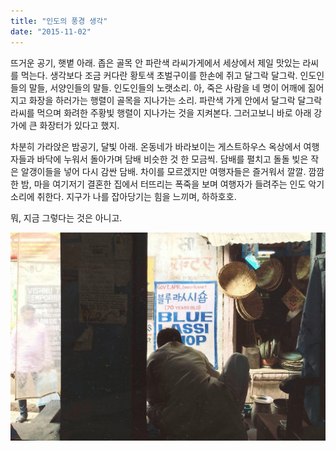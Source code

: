 ```yaml
---
title: "인도의 풍경 생각"
date: "2015-11-02"
---
```


뜨거운 공기, 햇볕 아래. 좁은 골목 안 파란색 라씨가게에서 세상에서 제일 맛있는 라씨를 먹는다. 생각보다 조금 커다란 황토색 초벌구이를 한손에 쥐고 달그락 달그락. 인도인들의 말들, 서양인들의 말들. 인도인들의 노랫소리. 아, 죽은 사람을 네 명이 어깨에 짊어지고 화장을 하러가는 행렬이 골목을 지나가는 소리. 파란색 가게 안에서 달그락 달그락 라씨를 먹으며 화려한 주황빛 행렬이 지나가는 것을 지켜본다. 그러고보니 바로 아래 강가에 큰 화장터가 있다고 했지.

차분히 가라앉은 밤공기, 달빛 아래. 온동네가 바라보이는 게스트하우스 옥상에서 여행자들과 바닥에 누워서 돌아가며 담배 비슷한 것 한 모금씩. 담배를 펼치고 돌돌 빚은 작은 알갱이들을 넣어 다시 감싼 담배. 차이를 모르겠지만 여행자들은 즐거워서 깔깔. 깜깜한 밤, 마을 여기저기 결혼한 집에서 터뜨리는 폭죽을 보며 여행자가 들려주는 인도 악기 소리에 취한다. 지구가 나를 잡아당기는 힘을 느끼며, 하하호호.

뭐, 지금 그렇다는 것은 아니고.

![](/photo/memory/2015-11-02-인도의_풍경_생각.jpg)